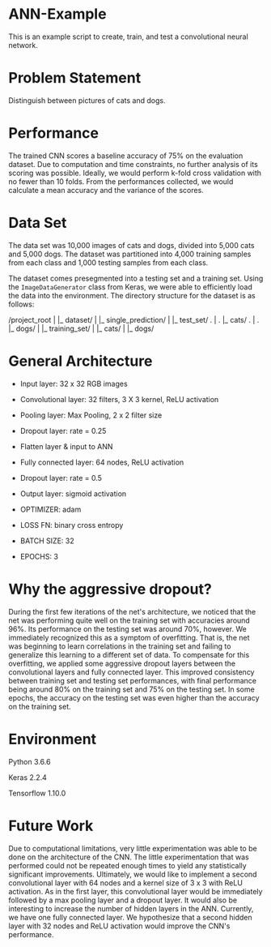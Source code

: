# ANN-Example
This is an example script to create, train, and test a convolutional neural network.

# Problem Statement
Distinguish between pictures of cats and dogs.

# Performance
The trained CNN scores a baseline accuracy of 75% on the evaluation dataset. Due to computation and time constraints, no further analysis of
its scoring was possible. Ideally, we would perform k-fold cross validation with no fewer than 10 folds. From the
performances collected, we would calculate a mean accuracy and the variance of the scores. 

# Data Set
The data set was 10,000 images of cats and dogs, divided into 5,000 cats and 5,000 dogs. The dataset was partitioned into 
4,000 training samples from each class and 1,000 testing samples from each class.

The dataset comes presegmented into a testing set and a training set. Using the `ImageDataGenerator` class from Keras, we were
able to efficiently load the data into the environment. The directory structure for the dataset is as follows:

/project_root
    |
    |_ dataset/
        |
        |_ single_prediction/
        |
        |_ test_set/
        .   |
        .   |_ cats/
        .   |
        .   |_ dogs/
        |
        |_ training_set/
            |
            |_ cats/
            |
            |_ dogs/

# General Architecture
- Input layer: 32 x 32 RGB images
- Convolutional layer: 32 filters, 3 X 3 kernel, ReLU activation
- Pooling layer: Max Pooling, 2 x 2 filter size
- Dropout layer: rate = 0.25
- Flatten layer & input to ANN
- Fully connected layer: 64 nodes, ReLU activation
- Dropout layer: rate = 0.5
- Output layer: sigmoid activation

- OPTIMIZER: adam
- LOSS FN: binary cross entropy
- BATCH SIZE: 32
- EPOCHS: 3

# Why the aggressive dropout?
During the first few iterations of the net's architecture, we noticed that the net was performing quite well on the training
set with accuracies around 96%. Its performance on the testing set was around 70%, however. We immediately recognized this
as a symptom of overfitting. That is, the net was beginning to learn correlations in the training set and failing to generalize
this learning to a different set of data. To compensate for this overfitting, we applied some aggressive dropout layers between
the convolutional layers and fully connected layer. This improved consistency between training set and testing set performances, 
with final performance being around 80% on the training set and 75% on the testing set. In some epochs, the accuracy on the
testing set was even higher than the accuracy on the training set.  

# Environment
Python 3.6.6

Keras 2.2.4

Tensorflow 1.10.0

# Future Work
Due to computational limitations, very little experimentation was able to be done on the architecture of the CNN. The little experimentation
that was performed could not be repeated enough times to yield any statistically significant improvements. Ultimately, we would like to implement
a second convolutional layer with 64 nodes and a kernel size of 3 x 3 with ReLU activation. As in the first layer, this convolutional layer would
be immediately followed by a max pooling layer and a dropout layer. It would also be interesting to increase the number of hidden layers in the ANN.
Currently, we have one fully connected layer. We hypothesize that a second hidden layer with 32 nodes and ReLU activation would improve the CNN's
performance.
